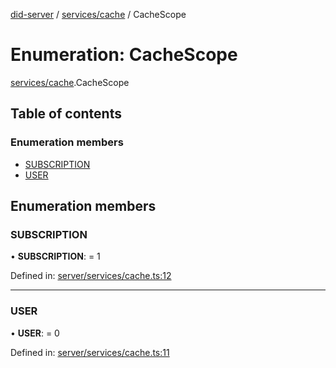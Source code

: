 [did-server](../README.md) / [services/cache](../modules/services_cache.md) / CacheScope

# Enumeration: CacheScope

[services/cache](../modules/services_cache.md).CacheScope

## Table of contents

### Enumeration members

- [SUBSCRIPTION](services_cache.cachescope.md#subscription)
- [USER](services_cache.cachescope.md#user)

## Enumeration members

### SUBSCRIPTION

• **SUBSCRIPTION**: = 1

Defined in: [server/services/cache.ts:12](https://github.com/Puzzlepart/did/blob/0a374766/server/services/cache.ts#L12)

___

### USER

• **USER**: = 0

Defined in: [server/services/cache.ts:11](https://github.com/Puzzlepart/did/blob/0a374766/server/services/cache.ts#L11)
